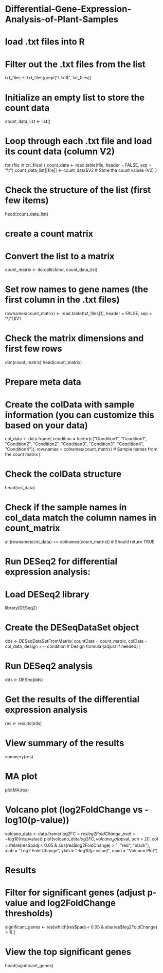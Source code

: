 # Differential-Gene-Expression-Analysis-of-Plant-Samples

# load .txt files into R
# Filter out the .txt files from the list
txt_files <- txt_files[grepl("\\.txt$", txt_files)]

# Initialize an empty list to store the count data
count_data_list <- list()

# Loop through each .txt file and load its count data (column V2)
for (file in txt_files) {
  count_data <- read.table(file, header = FALSE, sep = "\t")
  count_data_list[[file]] <- count_data$V2  # Store the count values (V2)
}

# Check the structure of the list (first few items)
head(count_data_list)

# create a count matrix 
# Convert the list to a matrix
count_matrix <- do.call(cbind, count_data_list)

# Set row names to gene names (the first column in the .txt files)
rownames(count_matrix) <- read.table(txt_files[1], header = FALSE, sep = "\t")$V1

# Check the matrix dimensions and first few rows
dim(count_matrix)
head(count_matrix)

# Prepare meta data 
# Create the colData with sample information (you can customize this based on your data)
col_data <- data.frame(
    condition = factor(c("Condition1", "Condition1", "Condition2", "Condition2", "Condition3", "Condition3", "Condition4", "Condition4")),
    row.names = colnames(count_matrix)  # Sample names from the count matrix
)

# Check the colData structure
head(col_data)

# Check if the sample names in col_data match the column names in count_matrix
all(rownames(col_data) == colnames(count_matrix))  # Should return TRUE


# Run DESeq2 for differential expression analysis:

# Load DESeq2 library
library(DESeq2)

# Create the DESeqDataSet object
dds <- DESeqDataSetFromMatrix(
    countData = count_matrix,
    colData = col_data,
    design = ~ condition  # Design formula (adjust if needed)
)

# Run DESeq2 analysis
dds <- DESeq(dds)

# Get the results of the differential expression analysis
res <- results(dds)

# View summary of the results
summary(res)

#  MA plot
plotMA(res)

# Volcano plot (log2FoldChange vs -log10(p-value))
volcano_data <- data.frame(log2FC = res$log2FoldChange, pval = -log10(res$pvalue))
plot(volcano_data$log2FC, volcano_data$pval, 
     pch = 20, col = ifelse(res$padj < 0.05 & abs(res$log2FoldChange) > 1, "red", "black"),
     xlab = "Log2 Fold Change", ylab = "-log10(p-value)",
     main = "Volcano Plot")


# Results 

# Filter for significant genes (adjust p-value and log2FoldChange thresholds)
significant_genes <- res[which(res$padj < 0.05 & abs(res$log2FoldChange) > 1),]

# View the top significant genes
head(significant_genes)

